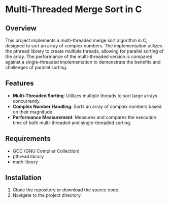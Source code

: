# Multi-Threaded Merge Sort in C

## Overview

This project implements a multi-threaded merge sort algorithm in C, designed to sort an array of complex numbers. The implementation utilizes the pthread library to create multiple threads, allowing for parallel sorting of the array. The performance of the multi-threaded version is compared against a single-threaded implementation to demonstrate the benefits and challenges of parallel sorting.

## Features

- **Multi-Threaded Sorting**: Utilizes multiple threads to sort large arrays concurrently.
- **Complex Number Handling**: Sorts an array of complex numbers based on their magnitude.
- **Performance Measurement**: Measures and compares the execution time of both multi-threaded and single-threaded sorting.

## Requirements

- GCC (GNU Compiler Collection)
- pthread library
- math library

## Installation

1. Clone the repository or download the source code.
2. Navigate to the project directory.

